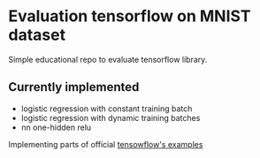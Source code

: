 # Evaluation tensorflow on MNIST dataset

Simple educational repo to evaluate tensorflow library.

## Currently implemented

* logistic regression with constant training batch
* logistic regression with dynamic training batches
* nn one-hidden relu

Implementing parts of official [tensowflow's examples](https://github.com/tensorflow/tensorflow/blob/master/tensorflow/examples/tutorials/mnist/mnist_with_summaries.py)
